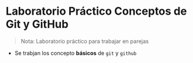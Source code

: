 # Laboratorio Práctico Conceptos de Git y GitHub

> Nota: Laboratorio práctico para trabajar en parejas

- Se trabjan los concepto **básicos** de `git` y `github`
